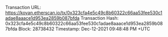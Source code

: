 Transaction URL: https://kovan.etherscan.io/tx/0x323cfa4e5c49c8b60322c66aa53fee530c1adae8aaace1d953ea2859b087bfda
Transaction Hash: 0x323cfa4e5c49c8b60322c66aa53fee530c1adae8aaace1d953ea2859b087bfda
Block: 28738432 
Timestamp: Dec-12-2021 09:48:48 PM +UTC